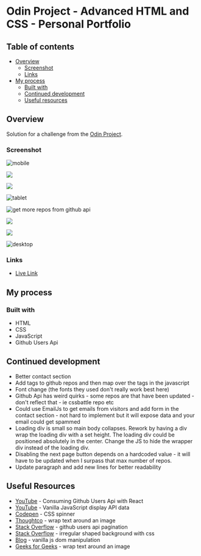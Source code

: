 # Odin Project - Advanced HTML and CSS - Personal Portfolio

## Table of contents

- [Overview](#overview)
  - [Screenshot](#screenshot)
  - [Links](#links)
- [My process](#my-process)
  - [Built with](#built-with)
  - [Continued development](#continued-development)
  - [Useful resources](#useful-resources)

## Overview

Solution for a challenge from the [Odin Project](https://web.archive.org/web/20220525212002/https://www.theodinproject.com/lessons/node-path-advanced-html-and-css-personal-portfolio).  

### Screenshot 

![](odin-project-personal-portfolio-mobile.png "mobile")

![](odin-project-personal-portfolio-mobile-2.png)

![](odin-project-personal-portfolio-mobile-3.png)

![](odin-project-personal-portfolio-tablet-1.png "tablet")

![](odin-project-personal-portfolio-loading.png "get more repos from github api")

![](odin-project-personal-portfolio-tablet-2.png)

![](odin-project-personal-portfolio-tablet-3.png)

![](odin-project-personal-portfolio-desktop.png "desktop")

### Links 

- [Live Link](https://jdegand.github.io/odin-project-personal-portfolio)

## My process

### Built with

- HTML
- CSS
- JavaScript
- Github Users Api

## Continued development

- Better contact section
- Add tags to github repos and then map over the tags in the javascript
- Font change (the fonts they used don't really work best here)
- Github Api has weird quirks - some repos are that have been updated - don't reflect that - ie cssbattle repo etc
- Could use EmailJs to get emails from visitors and add form in the contact section - not hard to implement but it will expose data and your email could get spammed
- Loading div is small so main body collapses.  Rework by having a div wrap the loading div with a set height.  The loading div could be positioned absolutely in the center.  Change the JS to hide the wrapper div instead of the loading div.  
- Disabling the next page button depends on a hardcoded value - it will have to be updated when I surpass that max number of repos.
- Update paragraph and add new lines for better readability

## Useful Resources

- [YouTube](https://www.youtube.com/watch?v=FiGynIW0wsQ) - Consuming Github Users Api with React
- [YouTube](https://www.youtube.com/watch?v=f4D50VnO_Gw) - Vanilla JavaScript display API data
- [Codepen](https://codepen.io/mandelid/pen/kNBYLJ) - CSS spinner
- [Thoughtco](https://www.thoughtco.com/wrapping-text-around-image-3466530) - wrap text around an image
- [Stack Overflow](https://stackoverflow.com/questions/39318043/github-users-api-paging-not-work) - github users api pagination
- [Stack Overflow](https://stackoverflow.com/questions/29130778/irregular-shape-background-css) - irregular shaped background with css
- [Blog](https://www.falldowngoboone.com/blog/tips-for-vanilla-javascript-dom-manipulation/) - vanilla js dom manipulation
- [Geeks for Geeks](https://www.geeksforgeeks.org/how-to-wrap-the-text-around-an-image-using-html-and-css/) - wrap text around an image
